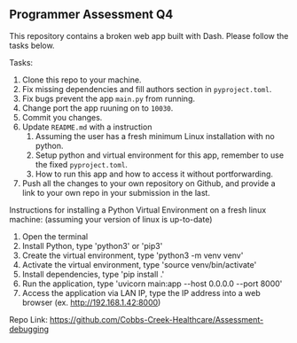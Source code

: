 ## Programmer Assessment Q4

This repository contains a broken web app built with Dash. Please follow the tasks below.

Tasks:
1. Clone this repo to your machine.
2. Fix missing dependencies and fill authors section in `pyproject.toml`.
3. Fix bugs prevent the app `main.py` from running.
4. Change port the app ruuning on to `10030`.
5. Commit you changes.
6. Update `README.md` with a instruction
   1. Assuming the user has a fresh minimum Linux installation with no python.
   2. Setup python and virtual environment for this app, remember to use the fixed `pyproject.toml`.
   3. How to run this app and how to access it without portforwarding.
7. Push all the changes to your own repository on Github, and provide a link to your own repo in your submission in the last.


Instructions for installing a Python Virtual Environment on a fresh linux machine:
(assuming your version of linux is up-to-date)

1) Open the terminal
2) Install Python, type 'python3' or 'pip3'
3) Create the virtual environment, type 'python3 -m venv venv'
4) Activate the virtual environment, type 'source venv/bin/activate'
5) Install dependencies, type 'pip install .'
6) Run the application, type 'uvicorn main:app --host 0.0.0.0 --port 8000'
7) Access the application via LAN IP, type the IP address into a web browser (ex. http://192.168.1.42:8000)

Repo Link: https://github.com/Cobbs-Creek-Healthcare/Assessment-debugging